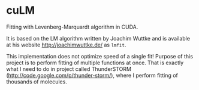 cuLM
====

Fitting with Levenberg-Marquardt algorithm in CUDA.

It is based on the LM algorithm written by Joachim Wuttke and is available at his website http://joachimwuttke.de/ as `lmfit`.

This implementation does not optimize speed of a single fit! Purpose of this project is to perform fitting of multiple functions at once. That is exactly what I need to do in project called ThunderSTORM (http://code.google.com/p/thunder-storm/), where I perform fitting of thousands of molecules.
